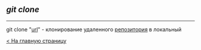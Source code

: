 ## ***git clone***
---
git clone "[url](url.md)" - клонирование удаленного [репозитория](repository.md) в локальный

[< На главную страницу](readme.md)